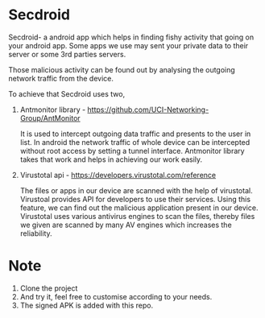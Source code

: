 # Secdroid

Secdroid- a android app which helps in finding fishy activity that going on your android app.
Some apps we use may sent your private data to their server or some 3rd parties servers.

Those malicious activity can be found out by analysing the outgoing network traffic from the device.

To achieve that Secdroid uses two,

1. Antmonitor library - https://github.com/UCI-Networking-Group/AntMonitor
  
    It is used to intercept outgoing data traffic and presents to the user in list. In android the network traffic of whole device can be intercepted without root access by setting a tunnel interface. Antmonitor library takes that work and helps in achieving  our work easily.
  

2. Virustotal api - https://developers.virustotal.com/reference

    The files or apps in our device are scanned with the help of virustotal. Virustoal provides API for developers to use their services. Using this feature, we can find out the malicious  application present in our device. Virustotal uses various antivirus engines to scan the files, thereby files we given are scanned by many AV engines which increases the reliability.

# Note

1. Clone the project
2. And try it, feel free to customise according to your needs.
3. The signed APK is added with this repo.
